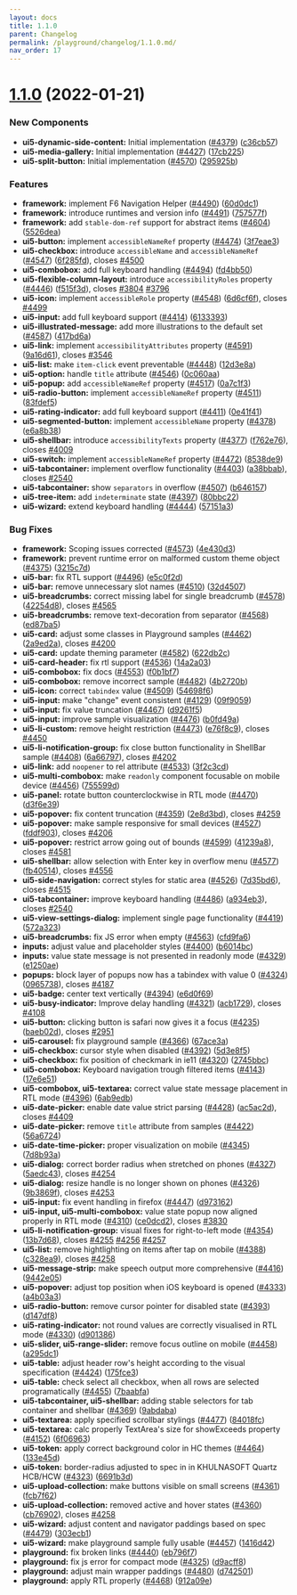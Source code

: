 ```yaml
---
layout: docs
title: 1.1.0
parent: Changelog
permalink: /playground/changelog/1.1.0.md/
nav_order: 17
---
```


# [1.1.0](https://github.com/khulnasoft-lab/kengine-webcomponents/compare/v1.0.2...v1.1.0) (2022-01-21)

### New Components
* **ui5-dynamic-side-content:** Initial implementation ([#4379](https://github.com/khulnasoft-lab/kengine-webcomponents/issues/4379)) ([c36cb57](https://github.com/khulnasoft-lab/kengine-webcomponents/commit/c36cb57))
* **ui5-media-gallery:** Initial implementation ([#4427](https://github.com/khulnasoft-lab/kengine-webcomponents/issues/4427)) ([17cb225](https://github.com/khulnasoft-lab/kengine-webcomponents/commit/17cb225))
* **ui5-split-button:** Initial implementation ([#4570](https://github.com/khulnasoft-lab/kengine-webcomponents/issues/4570)) ([295925b](https://github.com/khulnasoft-lab/kengine-webcomponents/commit/295925b))


### Features
* **framework:** implement F6 Navigation Helper ([#4490](https://github.com/khulnasoft-lab/kengine-webcomponents/issues/4490)) ([60d0dc1](https://github.com/khulnasoft-lab/kengine-webcomponents/commit/60d0dc1))
* **framework:** introduce runtimes and version info ([#4491](https://github.com/khulnasoft-lab/kengine-webcomponents/issues/4491)) ([757577f](https://github.com/khulnasoft-lab/kengine-webcomponents/commit/757577f))
* **framework:** add `stable-dom-ref` support for abstract items ([#4604](https://github.com/khulnasoft-lab/kengine-webcomponents/issues/4604)) ([5526dea](https://github.com/khulnasoft-lab/kengine-webcomponents/commit/5526dea))
* **ui5-button:** implement `accessibleNameRef` property ([#4474](https://github.com/khulnasoft-lab/kengine-webcomponents/issues/4474)) ([3f7eae3](https://github.com/khulnasoft-lab/kengine-webcomponents/commit/3f7eae3))
* **ui5-checkbox:** introduce `accessibleName` and `accessibleNameRef` ([#4547](https://github.com/khulnasoft-lab/kengine-webcomponents/issues/4547)) ([6f285fd](https://github.com/khulnasoft-lab/kengine-webcomponents/commit/6f285fd)), closes [#4500](https://github.com/khulnasoft-lab/kengine-webcomponents/issues/4500)
* **ui5-combobox:** add full keyboard handling ([#4494](https://github.com/khulnasoft-lab/kengine-webcomponents/issues/4494)) ([fd4bb50](https://github.com/khulnasoft-lab/kengine-webcomponents/commit/fd4bb50))
* **ui5-flexible-column-layout:** introduce `accessibilityRoles` property ([#4446](https://github.com/khulnasoft-lab/kengine-webcomponents/issues/4446)) ([f515f3d](https://github.com/khulnasoft-lab/kengine-webcomponents/commit/f515f3d)), closes [#3804](https://github.com/khulnasoft-lab/kengine-webcomponents/issues/3804) [#3796](https://github.com/khulnasoft-lab/kengine-webcomponents/issues/3796)
* **ui5-icon:** implement `accessibleRole` property ([#4548](https://github.com/khulnasoft-lab/kengine-webcomponents/issues/4548)) ([6d6cf6f](https://github.com/khulnasoft-lab/kengine-webcomponents/commit/6d6cf6f)), closes [#4499](https://github.com/khulnasoft-lab/kengine-webcomponents/issues/4499)
* **ui5-input:** add full keyboard support ([#4414](https://github.com/khulnasoft-lab/kengine-webcomponents/issues/4414)) ([6133393](https://github.com/khulnasoft-lab/kengine-webcomponents/commit/6133393))
* **ui5-illustrated-message:** add more illustrations to the default set ([#4587](https://github.com/khulnasoft-lab/kengine-webcomponents/issues/4587)) ([417bd6a](https://github.com/khulnasoft-lab/kengine-webcomponents/commit/417bd6a))
* **ui5-link:** implement `accessibilityAttributes` property ([#4591](https://github.com/khulnasoft-lab/kengine-webcomponents/issues/4591)) ([9a16d61](https://github.com/khulnasoft-lab/kengine-webcomponents/commit/9a16d61)), closes [#3546](https://github.com/khulnasoft-lab/kengine-webcomponents/issues/3546)
* **ui5-list:** make `item-click` event preventable ([#4448](https://github.com/khulnasoft-lab/kengine-webcomponents/issues/4448)) ([12d3e8a](https://github.com/khulnasoft-lab/kengine-webcomponents/commit/12d3e8a))
* **ui5-option:** handle `title` attribute ([#4546](https://github.com/khulnasoft-lab/kengine-webcomponents/issues/4546)) ([0c060aa](https://github.com/khulnasoft-lab/kengine-webcomponents/commit/0c060aa))
* **ui5-popup:** add `accessibleNameRef` property ([#4517](https://github.com/khulnasoft-lab/kengine-webcomponents/issues/4517)) ([0a7c1f3](https://github.com/khulnasoft-lab/kengine-webcomponents/commit/0a7c1f3))
* **ui5-radio-button:** implement `accessibleNameRef` property ([#4511](https://github.com/khulnasoft-lab/kengine-webcomponents/issues/4511)) ([83fdef5](https://github.com/khulnasoft-lab/kengine-webcomponents/commit/83fdef5))
* **ui5-rating-indicator:** add full keyboard support ([#4411](https://github.com/khulnasoft-lab/kengine-webcomponents/issues/4411)) ([0e41f41](https://github.com/khulnasoft-lab/kengine-webcomponents/commit/0e41f41))
* **ui5-segmented-button:** implement `accessibleName` property ([#4378](https://github.com/khulnasoft-lab/kengine-webcomponents/issues/4378)) ([e6a8b38](https://github.com/khulnasoft-lab/kengine-webcomponents/commit/e6a8b38))
* **ui5-shellbar:** introduce `accessibilityTexts` property ([#4377](https://github.com/khulnasoft-lab/kengine-webcomponents/issues/4377)) ([f762e76](https://github.com/khulnasoft-lab/kengine-webcomponents/commit/f762e76)), closes [#4009](https://github.com/khulnasoft-lab/kengine-webcomponents/issues/4009)
* **ui5-switch:** implement `accessibleNameRef` property ([#4472](https://github.com/khulnasoft-lab/kengine-webcomponents/issues/4472)) ([8538de9](https://github.com/khulnasoft-lab/kengine-webcomponents/commit/8538de9))
* **ui5-tabcontainer:** implement overflow functionality ([#4403](https://github.com/khulnasoft-lab/kengine-webcomponents/issues/4403)) ([a38bbab](https://github.com/khulnasoft-lab/kengine-webcomponents/commit/a38bbab)), closes [#2540](https://github.com/khulnasoft-lab/kengine-webcomponents/issues/2540)
* **ui5-tabcontainer:** show `separators` in overflow ([#4507](https://github.com/khulnasoft-lab/kengine-webcomponents/issues/4507)) ([b646157](https://github.com/khulnasoft-lab/kengine-webcomponents/commit/b646157))
* **ui5-tree-item:** add `indeterminate` state ([#4397](https://github.com/khulnasoft-lab/kengine-webcomponents/issues/4397)) ([80bbc22](https://github.com/khulnasoft-lab/kengine-webcomponents/commit/80bbc22))
* **ui5-wizard:** extend keyboard handling ([#4444](https://github.com/khulnasoft-lab/kengine-webcomponents/issues/4444)) ([57151a3](https://github.com/khulnasoft-lab/kengine-webcomponents/commit/57151a3))


### Bug Fixes
* **framework:** Scoping issues corrected ([#4573](https://github.com/khulnasoft-lab/kengine-webcomponents/issues/4573)) ([4e430d3](https://github.com/khulnasoft-lab/kengine-webcomponents/commit/4e430d3))
* **framework:** prevent runtime error on malformed custom theme object ([#4375](https://github.com/khulnasoft-lab/kengine-webcomponents/issues/4375)) ([3215c7d](https://github.com/khulnasoft-lab/kengine-webcomponents/commit/3215c7d))
* **ui5-bar:** fix RTL support ([#4496](https://github.com/khulnasoft-lab/kengine-webcomponents/issues/4496)) ([e5c0f2d](https://github.com/khulnasoft-lab/kengine-webcomponents/commit/e5c0f2d))
* **ui5-bar:** remove unnecessary slot names ([#4510](https://github.com/khulnasoft-lab/kengine-webcomponents/issues/4510)) ([32d4507](https://github.com/khulnasoft-lab/kengine-webcomponents/commit/32d4507))
* **ui5-breadcrumbs:** correct missing label for single breadcrumb ([#4578](https://github.com/khulnasoft-lab/kengine-webcomponents/issues/4578)) ([42254d8](https://github.com/khulnasoft-lab/kengine-webcomponents/commit/42254d8)), closes [#4565](https://github.com/khulnasoft-lab/kengine-webcomponents/issues/4565)
* **ui5-breadcrumbs:** remove text-decoration from separator ([#4568](https://github.com/khulnasoft-lab/kengine-webcomponents/issues/4568)) ([ed87ba5](https://github.com/khulnasoft-lab/kengine-webcomponents/commit/ed87ba5))
* **ui5-card:** adjust some classes in Playground samples ([#4462](https://github.com/khulnasoft-lab/kengine-webcomponents/issues/4462)) ([2a9ed2a](https://github.com/khulnasoft-lab/kengine-webcomponents/commit/2a9ed2a)), closes [#4200](https://github.com/khulnasoft-lab/kengine-webcomponents/issues/4200)
* **ui5-card:** update theming parameter ([#4582](https://github.com/khulnasoft-lab/kengine-webcomponents/issues/4582)) ([622db2c](https://github.com/khulnasoft-lab/kengine-webcomponents/commit/622db2c))
* **ui5-card-header:** fix rtl support ([#4536](https://github.com/khulnasoft-lab/kengine-webcomponents/issues/4536)) ([14a2a03](https://github.com/khulnasoft-lab/kengine-webcomponents/commit/14a2a03))
* **ui5-combobox:** fix docs ([#4553](https://github.com/khulnasoft-lab/kengine-webcomponents/issues/4553)) ([f0b1bf7](https://github.com/khulnasoft-lab/kengine-webcomponents/commit/f0b1bf7))
* **ui5-combobox:** remove incorrect sample ([#4482](https://github.com/khulnasoft-lab/kengine-webcomponents/issues/4482)) ([4b2720b](https://github.com/khulnasoft-lab/kengine-webcomponents/commit/4b2720b))
* **ui5-icon:** correct `tabindex` value ([#4509](https://github.com/khulnasoft-lab/kengine-webcomponents/issues/4509)) ([54698f6](https://github.com/khulnasoft-lab/kengine-webcomponents/commit/54698f6))
* **ui5-input:** make "change" event consistent  ([#4129](https://github.com/khulnasoft-lab/kengine-webcomponents/issues/4129)) ([09f9059](https://github.com/khulnasoft-lab/kengine-webcomponents/commit/09f9059))
* **ui5-input:** fix value  truncation ([#4467](https://github.com/khulnasoft-lab/kengine-webcomponents/issues/4467)) ([d9261f5](https://github.com/khulnasoft-lab/kengine-webcomponents/commit/d9261f5))
* **ui5-input:** improve sample visualization ([#4476](https://github.com/khulnasoft-lab/kengine-webcomponents/issues/4476)) ([b0fd49a](https://github.com/khulnasoft-lab/kengine-webcomponents/commit/b0fd49a))
* **ui5-li-custom:** remove height restriction ([#4473](https://github.com/khulnasoft-lab/kengine-webcomponents/issues/4473)) ([e76f8c9](https://github.com/khulnasoft-lab/kengine-webcomponents/commit/e76f8c9)), closes [#4450](https://github.com/khulnasoft-lab/kengine-webcomponents/issues/4450)
* **ui5-li-notification-group:** fix close button functionality in ShellBar sample ([#4408](https://github.com/khulnasoft-lab/kengine-webcomponents/issues/4408)) ([6a66797](https://github.com/khulnasoft-lab/kengine-webcomponents/commit/6a66797)), closes [#4202](https://github.com/khulnasoft-lab/kengine-webcomponents/issues/4202)
* **ui5-link:** add `noopener` to rel attribute ([#4533](https://github.com/khulnasoft-lab/kengine-webcomponents/issues/4533)) ([3f2c3cd](https://github.com/khulnasoft-lab/kengine-webcomponents/commit/3f2c3cd))
* **ui5-multi-combobox:** make `readonly` component focusable on mobile device ([#4456](https://github.com/khulnasoft-lab/kengine-webcomponents/issues/4456)) ([755599d](https://github.com/khulnasoft-lab/kengine-webcomponents/commit/755599d))
* **ui5-panel:** rotate button counterclockwise in RTL mode ([#4470](https://github.com/khulnasoft-lab/kengine-webcomponents/issues/4470)) ([d3f6e39](https://github.com/khulnasoft-lab/kengine-webcomponents/commit/d3f6e39))
* **ui5-popover:** fix content truncation ([#4359](https://github.com/khulnasoft-lab/kengine-webcomponents/issues/4359)) ([2e8d3bd](https://github.com/khulnasoft-lab/kengine-webcomponents/commit/2e8d3bd)), closes [#4259](https://github.com/khulnasoft-lab/kengine-webcomponents/issues/4259)
* **ui5-popover:** make sample responsive for small devices ([#4527](https://github.com/khulnasoft-lab/kengine-webcomponents/issues/4527)) ([fddf903](https://github.com/khulnasoft-lab/kengine-webcomponents/commit/fddf903)), closes [#4206](https://github.com/khulnasoft-lab/kengine-webcomponents/issues/4206)
* **ui5-popover:** restrict arrow going out of bounds ([#4599](https://github.com/khulnasoft-lab/kengine-webcomponents/issues/4599)) ([41239a8](https://github.com/khulnasoft-lab/kengine-webcomponents/commit/41239a8)), closes [#4581](https://github.com/khulnasoft-lab/kengine-webcomponents/issues/4581)
* **ui5-shellbar:** allow selection with Enter key in overflow menu ([#4577](https://github.com/khulnasoft-lab/kengine-webcomponents/issues/4577)) ([fb40514](https://github.com/khulnasoft-lab/kengine-webcomponents/commit/fb40514)), closes [#4556](https://github.com/khulnasoft-lab/kengine-webcomponents/issues/4556)
* **ui5-side-navigation:** correct styles for static area ([#4526](https://github.com/khulnasoft-lab/kengine-webcomponents/issues/4526)) ([7d35bd6](https://github.com/khulnasoft-lab/kengine-webcomponents/commit/7d35bd6)), closes [#4515](https://github.com/khulnasoft-lab/kengine-webcomponents/issues/4515)
* **ui5-tabcontainer:** improve keyboard handling ([#4486](https://github.com/khulnasoft-lab/kengine-webcomponents/issues/4486)) ([a934eb3](https://github.com/khulnasoft-lab/kengine-webcomponents/commit/a934eb3)), closes [#2540](https://github.com/khulnasoft-lab/kengine-webcomponents/issues/2540)
* **ui5-view-settings-dialog:** implement single page functionality ([#4419](https://github.com/khulnasoft-lab/kengine-webcomponents/issues/4419)) ([572a323](https://github.com/khulnasoft-lab/kengine-webcomponents/commit/572a323))
* **ui5-breadcrumbs:** fix JS error when empty ([#4563](https://github.com/khulnasoft-lab/kengine-webcomponents/issues/4563)) ([cfd9fa6](https://github.com/khulnasoft-lab/kengine-webcomponents/commit/cfd9fa6))
* **inputs:** adjust value and placeholder styles ([#4400](https://github.com/khulnasoft-lab/kengine-webcomponents/issues/4400)) ([b6014bc](https://github.com/khulnasoft-lab/kengine-webcomponents/commit/b6014bc))
* **inputs:** value state message is not presented in readonly mode ([#4329](https://github.com/khulnasoft-lab/kengine-webcomponents/issues/4329)) ([e1250ae](https://github.com/khulnasoft-lab/kengine-webcomponents/commit/e1250ae))
* **popups:**  block layer of popups now has a tabindex with value 0 ([#4324](https://github.com/khulnasoft-lab/kengine-webcomponents/issues/4324)) ([0965738](https://github.com/khulnasoft-lab/kengine-webcomponents/commit/0965738)), closes [#4187](https://github.com/khulnasoft-lab/kengine-webcomponents/issues/4187)
* **ui5-badge:** center text vertically ([#4394](https://github.com/khulnasoft-lab/kengine-webcomponents/issues/4394)) ([e6d0f69](https://github.com/khulnasoft-lab/kengine-webcomponents/commit/e6d0f69))
* **ui5-busy-indicator:** Improve delay handling ([#4321](https://github.com/khulnasoft-lab/kengine-webcomponents/issues/4321)) ([acb1729](https://github.com/khulnasoft-lab/kengine-webcomponents/commit/acb1729)), closes [#4108](https://github.com/khulnasoft-lab/kengine-webcomponents/issues/4108)
* **ui5-button:** clicking button is safari now gives it a focus ([#4235](https://github.com/khulnasoft-lab/kengine-webcomponents/issues/4235)) ([baeb02d](https://github.com/khulnasoft-lab/kengine-webcomponents/commit/baeb02d)), closes [#2951](https://github.com/khulnasoft-lab/kengine-webcomponents/issues/2951)
* **ui5-carousel:** fix playground sample ([#4366](https://github.com/khulnasoft-lab/kengine-webcomponents/issues/4366)) ([67ace3a](https://github.com/khulnasoft-lab/kengine-webcomponents/commit/67ace3a))
* **ui5-checkbox:** cursor style when disabled ([#4392](https://github.com/khulnasoft-lab/kengine-webcomponents/issues/4392)) ([5d3e8f5](https://github.com/khulnasoft-lab/kengine-webcomponents/commit/5d3e8f5))
* **ui5-checkbox:** fix position of checkmark in ie11 ([#4320](https://github.com/khulnasoft-lab/kengine-webcomponents/issues/4320)) ([2745bbc](https://github.com/khulnasoft-lab/kengine-webcomponents/commit/2745bbc))
* **ui5-combobox:** Keyboard navigation trough filtered items ([#4143](https://github.com/khulnasoft-lab/kengine-webcomponents/issues/4143)) ([17e6e51](https://github.com/khulnasoft-lab/kengine-webcomponents/commit/17e6e51))
* **ui5-combobox, ui5-textarea:** correct value state message placement in RTL mode ([#4396](https://github.com/khulnasoft-lab/kengine-webcomponents/issues/4396)) ([6ab9edb](https://github.com/khulnasoft-lab/kengine-webcomponents/commit/6ab9edb))
* **ui5-date-picker:** enable date value strict parsing ([#4428](https://github.com/khulnasoft-lab/kengine-webcomponents/issues/4428)) ([ac5ac2d](https://github.com/khulnasoft-lab/kengine-webcomponents/commit/ac5ac2d)), closes [#4409](https://github.com/khulnasoft-lab/kengine-webcomponents/issues/4409)
* **ui5-date-picker:** remove `title` attribute from samples ([#4422](https://github.com/khulnasoft-lab/kengine-webcomponents/issues/4422)) ([56a6724](https://github.com/khulnasoft-lab/kengine-webcomponents/commit/56a6724))
* **ui5-date-time-picker:** proper visualization on mobile ([#4345](https://github.com/khulnasoft-lab/kengine-webcomponents/issues/4345)) ([7d8b93a](https://github.com/khulnasoft-lab/kengine-webcomponents/commit/7d8b93a))
* **ui5-dialog:** correct border radius when stretched on phones ([#4327](https://github.com/khulnasoft-lab/kengine-webcomponents/issues/4327)) ([5aedc43](https://github.com/khulnasoft-lab/kengine-webcomponents/commit/5aedc43)), closes [#4254](https://github.com/khulnasoft-lab/kengine-webcomponents/issues/4254)
* **ui5-dialog:** resize handle is no longer shown on phones ([#4326](https://github.com/khulnasoft-lab/kengine-webcomponents/issues/4326)) ([9b3869f](https://github.com/khulnasoft-lab/kengine-webcomponents/commit/9b3869f)), closes [#4253](https://github.com/khulnasoft-lab/kengine-webcomponents/issues/4253)
* **ui5-input:** fix event handling in firefox ([#4447](https://github.com/khulnasoft-lab/kengine-webcomponents/issues/4447)) ([d973162](https://github.com/khulnasoft-lab/kengine-webcomponents/commit/d973162))
* **ui5-input, ui5-multi-combobox:** value state popup now aligned properly in RTL mode ([#4310](https://github.com/khulnasoft-lab/kengine-webcomponents/issues/4310)) ([ce0dcd2](https://github.com/khulnasoft-lab/kengine-webcomponents/commit/ce0dcd2)), closes [#3830](https://github.com/khulnasoft-lab/kengine-webcomponents/issues/3830)
* **ui5-li-notification-group:** visual fixes for right-to-left mode ([#4354](https://github.com/khulnasoft-lab/kengine-webcomponents/issues/4354)) ([13b7d68](https://github.com/khulnasoft-lab/kengine-webcomponents/commit/13b7d68)), closes [#4255](https://github.com/khulnasoft-lab/kengine-webcomponents/issues/4255) [#4256](https://github.com/khulnasoft-lab/kengine-webcomponents/issues/4256) [#4257](https://github.com/khulnasoft-lab/kengine-webcomponents/issues/4257)
* **ui5-list:** remove hightlighting on items after tap on mobile ([#4388](https://github.com/khulnasoft-lab/kengine-webcomponents/issues/4388)) ([c328ea9](https://github.com/khulnasoft-lab/kengine-webcomponents/commit/c328ea9)), closes [#4258](https://github.com/khulnasoft-lab/kengine-webcomponents/issues/4258)
* **ui5-message-strip:** make speech output more comprehensive ([#4416](https://github.com/khulnasoft-lab/kengine-webcomponents/issues/4416)) ([9442e05](https://github.com/khulnasoft-lab/kengine-webcomponents/commit/9442e05))
* **ui5-popover:** adjust top position when iOS keyboard is opened ([#4333](https://github.com/khulnasoft-lab/kengine-webcomponents/issues/4333)) ([a4b03a3](https://github.com/khulnasoft-lab/kengine-webcomponents/commit/a4b03a3))
* **ui5-radio-button:** remove cursor pointer for disabled state ([#4393](https://github.com/khulnasoft-lab/kengine-webcomponents/issues/4393)) ([d147df8](https://github.com/khulnasoft-lab/kengine-webcomponents/commit/d147df8))
* **ui5-rating-indicator:** not round values are correctly visualised in RTL mode ([#4330](https://github.com/khulnasoft-lab/kengine-webcomponents/issues/4330)) ([d901386](https://github.com/khulnasoft-lab/kengine-webcomponents/commit/d901386))
* **ui5-slider, ui5-range-slider:** remove focus outline on mobile ([#4458](https://github.com/khulnasoft-lab/kengine-webcomponents/issues/4458)) ([a295dc1](https://github.com/khulnasoft-lab/kengine-webcomponents/commit/a295dc1))
* **ui5-table:** adjust header row's height according to the visual specification ([#4424](https://github.com/khulnasoft-lab/kengine-webcomponents/issues/4424)) ([175fce3](https://github.com/khulnasoft-lab/kengine-webcomponents/commit/175fce3))
* **ui5-table:** check select all checkbox, when all rows are selected programatically ([#4455](https://github.com/khulnasoft-lab/kengine-webcomponents/issues/4455)) ([7baabfa](https://github.com/khulnasoft-lab/kengine-webcomponents/commit/7baabfa))
* **ui5-tabcontainer, ui5-shellbar:** adding stable selectors for tab container and shellbar ([#4369](https://github.com/khulnasoft-lab/kengine-webcomponents/issues/4369)) ([9abdaba](https://github.com/khulnasoft-lab/kengine-webcomponents/commit/9abdaba))
* **ui5-textarea:** apply specified scrollbar stylings ([#4477](https://github.com/khulnasoft-lab/kengine-webcomponents/issues/4477)) ([84018fc](https://github.com/khulnasoft-lab/kengine-webcomponents/commit/84018fc))
* **ui5-textarea:** calc properly TextArea's size for showExceeds property ([#4152](https://github.com/khulnasoft-lab/kengine-webcomponents/issues/4152)) ([6f06963](https://github.com/khulnasoft-lab/kengine-webcomponents/commit/6f06963))
* **ui5-token:** apply correct background color in HC themes ([#4464](https://github.com/khulnasoft-lab/kengine-webcomponents/issues/4464)) ([133e45d](https://github.com/khulnasoft-lab/kengine-webcomponents/commit/133e45d))
* **ui5-token:** border-radius adjusted to spec in in KHULNASOFT Quartz HCB/HCW ([#4323](https://github.com/khulnasoft-lab/kengine-webcomponents/issues/4323)) ([6691b3d](https://github.com/khulnasoft-lab/kengine-webcomponents/commit/6691b3d))
* **ui5-upload-collection:** make buttons visible on small screens ([#4361](https://github.com/khulnasoft-lab/kengine-webcomponents/issues/4361)) ([fcb7f62](https://github.com/khulnasoft-lab/kengine-webcomponents/commit/fcb7f62))
* **ui5-upload-collection:** removed active and hover states ([#4360](https://github.com/khulnasoft-lab/kengine-webcomponents/issues/4360)) ([cb76902](https://github.com/khulnasoft-lab/kengine-webcomponents/commit/cb76902)), closes [#4258](https://github.com/khulnasoft-lab/kengine-webcomponents/issues/4258)
* **ui5-wizard:** adjust content and navigator paddings based on spec ([#4479](https://github.com/khulnasoft-lab/kengine-webcomponents/issues/4479)) ([303ecb1](https://github.com/khulnasoft-lab/kengine-webcomponents/commit/303ecb1))
* **ui5-wizard:** make playground sample fully usable ([#4457](https://github.com/khulnasoft-lab/kengine-webcomponents/issues/4457)) ([1416d42](https://github.com/khulnasoft-lab/kengine-webcomponents/commit/1416d42))
* **playground:** fix broken links ([#4440](https://github.com/khulnasoft-lab/kengine-webcomponents/issues/4440)) ([eb796f7](https://github.com/khulnasoft-lab/kengine-webcomponents/commit/eb796f7))
* **playground:** fix js error for compact mode ([#4325](https://github.com/khulnasoft-lab/kengine-webcomponents/issues/4325)) ([d9acff8](https://github.com/khulnasoft-lab/kengine-webcomponents/commit/d9acff8))
* **playground:** adjust main wrapper paddings ([#4480](https://github.com/khulnasoft-lab/kengine-webcomponents/issues/4480)) ([d742501](https://github.com/khulnasoft-lab/kengine-webcomponents/commit/d742501))
* **playground:** apply RTL properly ([#4468](https://github.com/khulnasoft-lab/kengine-webcomponents/issues/4468)) ([912a09e](https://github.com/khulnasoft-lab/kengine-webcomponents/commit/912a09e))